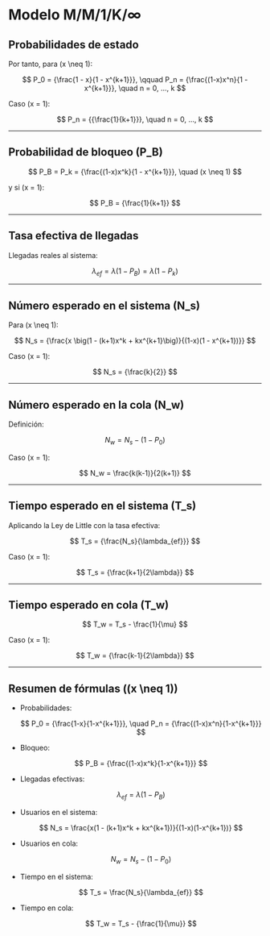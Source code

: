 # Modelo M/M/1/K/∞

## Probabilidades de estado

Por tanto, para \(x \neq 1\):

$$
P_0 = {\frac{1 - x}{1 - x^{k+1}}}, \qquad 
P_n = {\frac{(1-x)x^n}{1 - x^{k+1}}}, \quad n = 0, ..., k
$$

Caso \(x = 1\):

$$
P_n = {{\frac{1}{k+1}}}, \quad n = 0, ..., k
$$

---

## Probabilidad de bloqueo \(P_B\)

$$
P_B = P_k = {\frac{(1-x)x^k}{1 - x^{k+1}}}, \quad (x \neq 1)
$$

y si \(x = 1\):

$$
P_B = {\frac{1}{k+1}}
$$

---

## Tasa efectiva de llegadas

Llegadas reales al sistema:

$$
\lambda_{ef} = \lambda (1 - P_B) = \lambda (1 - P_k)
$$

---

## Número esperado en el sistema \(N_s\)

Para \(x \neq 1\):

$$
N_s = {\frac{x \big(1 - (k+1)x^k + kx^{k+1}\big)}{(1-x)(1 - x^{k+1})}}
$$

Caso \(x = 1\):

$$
N_s = {\frac{k}{2}}
$$

---

## Número esperado en la cola \(N_w\)

Definición:

$$
N_w = N_s - (1 - P_0)
$$

Caso \(x = 1\):

$$
N_w = \frac{k(k-1)}{2(k+1)}
$$

---

## Tiempo esperado en el sistema \(T_s\)

Aplicando la Ley de Little con la tasa efectiva:

$$
T_s = {\frac{N_s}{\lambda_{ef}}}
$$

Caso \(x = 1\):

$$
T_s = {\frac{k+1}{2\lambda}}
$$

---

## Tiempo esperado en cola \(T_w\)

$$
T_w = T_s - \frac{1}{\mu}
$$

Caso \(x = 1\):

$$
T_w = {\frac{k-1}{2\lambda}}
$$

---

## Resumen de fórmulas (\(x \neq 1\))

- Probabilidades:
  
  $$
  P_0 = {\frac{1-x}{1-x^{k+1}}}, \quad 
  P_n = {\frac{(1-x)x^n}{1-x^{k+1}}}
  $$
  
- Bloqueo:
  
  $$
  P_B = {\frac{(1-x)x^k}{1-x^{k+1}}}
  $$
  
- Llegadas efectivas:
  
  $$
  \lambda_{ef} = \lambda (1-P_B)
  $$
  
- Usuarios en el sistema:
  
  $$
  N_s = \frac{x(1 - (k+1)x^k + kx^{k+1})}{(1-x)(1-x^{k+1})}
  $$
  
- Usuarios en cola:
  
  $$
  N_w = N_s - (1-P_0)
  $$
  
- Tiempo en el sistema:
  
  $$
  T_s = \frac{N_s}{\lambda_{ef}}
  $$
  
- Tiempo en cola:
  
  $$
  T_w = T_s - {\frac{1}{\mu}}
  $$












